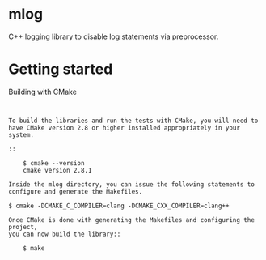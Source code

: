 mlog
====

C++ logging library to disable log statements via preprocessor.



Getting started
===============

Building with CMake
~~~~~~~~~~~~~~~~~~~


To build the libraries and run the tests with CMake, you will need to
have CMake version 2.8 or higher installed appropriately in your
system.

::

    $ cmake --version
    cmake version 2.8.1

Inside the mlog directory, you can issue the following statements to
configure and generate the Makefiles.

$ cmake -DCMAKE_C_COMPILER=clang -DCMAKE_CXX_COMPILER=clang++

Once CMake is done with generating the Makefiles and configuring the project,
you can now build the library::

    $ make


